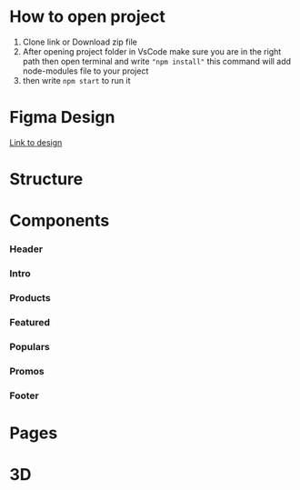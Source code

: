 # How to open project
1. Clone link or Download zip file
2. After opening project folder in VsCode make sure you are in the right path then open terminal and write `"npm install"`  this command will add node-modules file to your project
3. then write `npm start` to run it 

# Figma Design
[Link to design](https://www.figma.com/file/hRQRo70YmdYzoPoXBFmZbZ/Nike-Website-Redesign-(Community)?node-id=1%3A2&t=zSJy7JxdyQHoXihP-0)

# Structure

# Components
### Header
### Intro
### Products
### Featured
### Populars
### Promos
### Footer
# Pages

# 3D 



